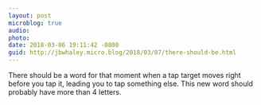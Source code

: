 ```yaml
---
layout: post
microblog: true
audio: 
photo: 
date: 2018-03-06 19:11:42 -0800
guid: http://jbwhaley.micro.blog/2018/03/07/there-should-be.html
---
```

There should be a word for that moment when a tap target moves right before you tap it, leading you to tap something else. This new word should probably have more than 4 letters.
